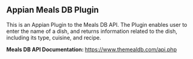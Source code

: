 ## Appian Meals DB Plugin
This is an Appian Plugin to the Meals DB API. The Plugin enables user to enter the name of a dish, and returns information related to the dish, including its type, cuisine, and recipe.

<b> Meals DB API Documentation: </b> https://www.themealdb.com/api.php
